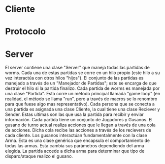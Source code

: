 # Cliente

# Protocolo

# Server
El server contiene una clase "Server" que maneja todas las partidas de worms. Cada una de estas partidas se corre en un hilo propio (este hilo a su vez interactúa con otros hilos "hijos"). El conjunto de las partidas es manejado a través de un "Manejador de Partidas"; este se encarga de que destruir el hilo si la partida finalizo.
Cada partida de worms es manejada por una clase "Partida". Esta corre un método principal llamada "game loop" (en realidad, el método se llama "run", pero a través de macros se lo renombro para que fuese algo mas representativo). Cada persona que se conecta a una partida es asignada una clase Cliente, la cual tiene una clase Reciever y Sender. Estas ultimas son las que usa la partida para recibir y enviar información.
Cada partida tiene un conjunto de Jugadores y Gusanos. El gusano de turno actual realiza acciones que le llegan a través de una cola de acciones. Dicha cola recibe las acciones a través de los recievers de cada cliente. 
Los gusanos interactúan fundamentalmente con la clase Arma. Esta es una clase genérica que encapsula el comportamiento de todas las armas. Esta cambia sus parámetros dependiendo del arma elegida. La partida accede a dicha arma para determinar que tipo de disparo/ataque realizo el gusano.
